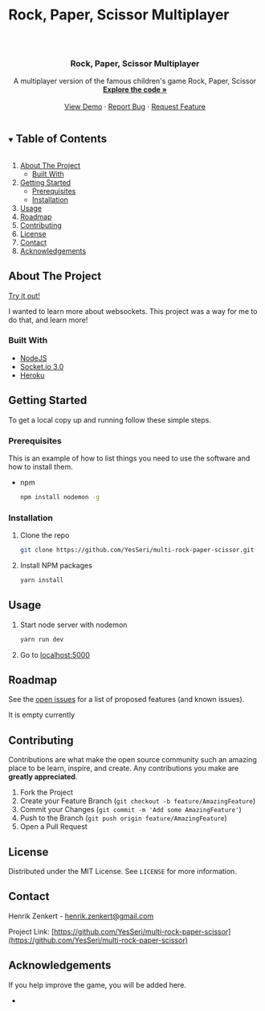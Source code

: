 # Rock, Paper, Scissor Multiplayer

##
<!-- PROJECT LOGO -->
<br />
<p align="center">

  <h3 align="center">Rock, Paper, Scissor Multiplayer</h3>

  <p align="center">
    A multiplayer version of the famous children's game Rock, Paper, Scissor
    <br />
    <a href="https://github.com/YesSeri/multi-rock-paper-scissor"><strong>Explore the code »</strong></a>
    <br />
    <br />
    <a href="https://rock-paper-scissor-multiplayer.herokuapp.com/">View Demo</a>
    ·
    <a href="https://github.com/YesSeri/multi-rock-paper-scissor/issues">Report Bug</a>
    ·
    <a href="https://github.com/YesSeri/multi-rock-paper-scissor/issues">Request Feature</a>
  </p>
</p>



<!-- TABLE OF CONTENTS -->
<details open="open">
  <summary><h2 style="display: inline-block">Table of Contents</h2></summary>
  <ol>
    <li>
      <a href="#about-the-project">About The Project</a>
      <ul>
        <li><a href="#built-with">Built With</a></li>
      </ul>
    </li>
    <li>
      <a href="#getting-started">Getting Started</a>
      <ul>
        <li><a href="#prerequisites">Prerequisites</a></li>
        <li><a href="#installation">Installation</a></li>
      </ul>
    </li>
    <li><a href="#usage">Usage</a></li>
    <li><a href="#roadmap">Roadmap</a></li>
    <li><a href="#contributing">Contributing</a></li>
    <li><a href="#license">License</a></li>
    <li><a href="#contact">Contact</a></li>
    <li><a href="#acknowledgements">Acknowledgements</a></li>
  </ol>
</details>



<!-- ABOUT THE PROJECT -->
## About The Project

[Try it out!](https://rock-paper-scissor-multiplayer.herokuapp.com/)

I wanted to learn more about websockets. This project was a way for me to do that, and learn more!

### Built With

* [NodeJS](https://nodejs.org/en/)
* [Socket.io 3.0](https://socket.io/)
* [Heroku](https://www.heroku.com/)



<!-- GETTING STARTED -->
## Getting Started

To get a local copy up and running follow these simple steps.

### Prerequisites

This is an example of how to list things you need to use the software and how to install them.
* npm
  ```sh
  npm install nodemon -g
  ```

### Installation

1. Clone the repo
   ```sh
   git clone https://github.com/YesSeri/multi-rock-paper-scissor.git
   ```
2. Install NPM packages
   ```sh
   yarn install
   ```



<!-- USAGE EXAMPLES -->
## Usage

1. Start node server with nodemon
   ```sh
   yarn run dev
   ```
2. Go to <localhost:5000>

<!-- ROADMAP -->
## Roadmap

See the [open issues](https://github.com/YesSeri/multi-rock-paper-scissor/issues) for a list of proposed features (and known issues).

It is empty currently



<!-- CONTRIBUTING -->
## Contributing

Contributions are what make the open source community such an amazing place to be learn, inspire, and create. Any contributions you make are **greatly appreciated**.

1. Fork the Project
2. Create your Feature Branch (`git checkout -b feature/AmazingFeature`)
3. Commit your Changes (`git commit -m 'Add some AmazingFeature'`)
4. Push to the Branch (`git push origin feature/AmazingFeature`)
5. Open a Pull Request



<!-- LICENSE -->
## License

Distributed under the MIT License. See `LICENSE` for more information.



<!-- CONTACT -->
## Contact

Henrik Zenkert - <henrik.zenkert@gmail.com>

Project Link: [https://github.com/YesSeri/multi-rock-paper-scissor](https://github.com/YesSeri/multi-rock-paper-scissor)



<!-- ACKNOWLEDGEMENTS -->
## Acknowledgements

If you help improve the game, you will be added here. 

* []()

